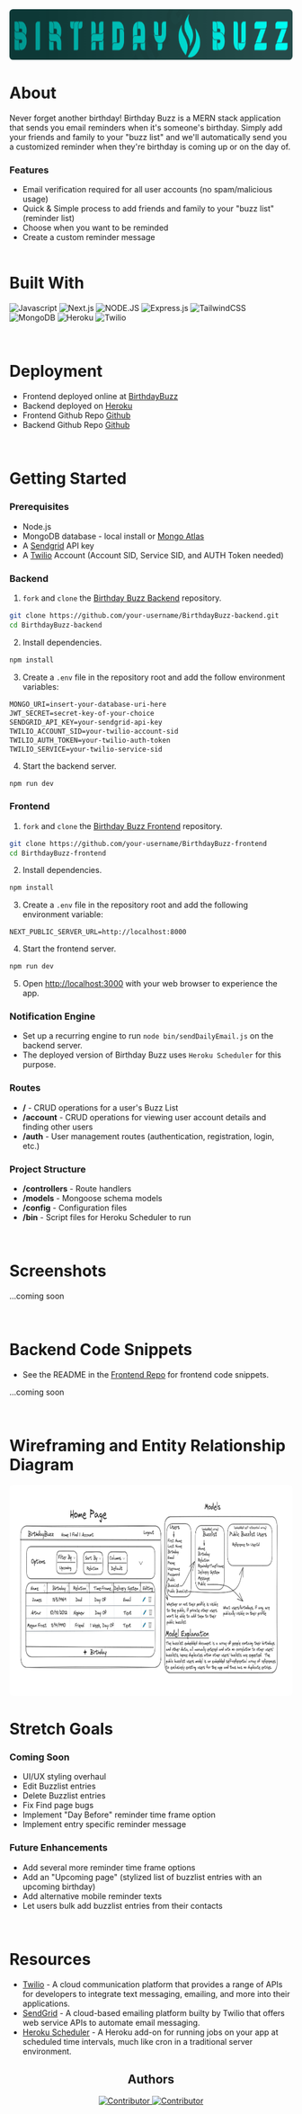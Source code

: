 <div align="center">
    <img src="./public/images/BirthdayBuzz_Logo.png" alt="HomePage" style="border-radius: 0.4rem" width="600" height="90"/>
</div>

# **About**

Never forget another birthday! Birthday Buzz is a MERN stack application that sends you email reminders when it's someone's birthday. Simply add your friends and family to your "buzz list" and we'll automatically send you a customized reminder when they're birthday is coming up or on the day of.

### Features

- Email verification required for all user accounts (no spam/malicious usage)
- Quick & Simple process to add friends and family to your "buzz list" (reminder list)
- Choose when you want to be reminded
- Create a custom reminder message
  <br></br>

# **Built With**

![Javascript](https://img.shields.io/badge/Javascript-F7DF1E?style=for-the-badge&logo=javascript&logoColor=white)
![Next.js](https://img.shields.io/badge/next.js-000000?style=for-the-badge&logo=nextdotjs&logoColor=white)
![NODE.JS](https://img.shields.io/badge/Node.js-339933?style=for-the-badge&logo=nodedotjs&logoColor=white)
![Express.js](https://img.shields.io/badge/Express.js-000000?style=for-the-badge&logo=express&logoColor=white)
![TailwindCSS](https://img.shields.io/badge/Tailwind.css-06B6D4?style=for-the-badge&logo=tailwind-css&logoColor=white)
![MongoDB](https://img.shields.io/badge/MongoDB-4EA94B?style=for-the-badge&logo=mongodb&logoColor=white)
![Heroku](https://img.shields.io/badge/Heroku-430098?style=for-the-badge&logo=heroku&logoColor=white)
![Twilio](https://img.shields.io/badge/Twilio-F22F46?style=for-the-badge&logo=twilio&logoColor=white)

<br />

# Deployment

- Frontend deployed online at [BirthdayBuzz](https://birthdaybuzz.io)
- Backend deployed on [Heroku](https://birthday-buzz-backend-85f63d7d1452.herokuapp.com/)
- Frontend Github Repo [Github](https://github.com/LeifCastle/BirthdayBuzz-frontend)
- Backend Github Repo [Github](https://github.com/LeifCastle/BirthdayBuzz-backend)

<br />

# Getting Started

### Prerequisites

- Node.js
- MongoDB database - local install or [Mongo Atlas](http://mongodb.com/atlas)
- A [Sendgrid](https://signup.sendgrid.com/) API key
- A [Twilio](https://www.twilio.com/try-twilio) Account (Account SID, Service SID, and AUTH Token needed)

### Backend

1. `fork` and `clone` the [Birthday Buzz Backend](https://github.com/LeifCastle/BirthdayBuzz-backend) repository.

```zsh
git clone https://github.com/your-username/BirthdayBuzz-backend.git
cd BirthdayBuzz-backend
```

2. Install dependencies.

```zsh
npm install
```

3. Create a `.env` file in the repository root and add the follow environment variables:

```
MONGO_URI=insert-your-database-uri-here
JWT_SECRET=secret-key-of-your-choice
SENDGRID_API_KEY=your-sendgrid-api-key
TWILIO_ACCOUNT_SID=your-twilio-account-sid
TWILIO_AUTH_TOKEN=your-twilio-auth-token
TWILIO_SERVICE=your-twilio-service-sid
```

4. Start the backend server.

```zsh
npm run dev
```

### Frontend

1. `fork` and `clone` the [Birthday Buzz Frontend](https://github.com/LeifCastle/BirthdayBuzz-frontend) repository.

```zsh
git clone https://github.com/your-username/BirthdayBuzz-frontend
cd BirthdayBuzz-frontend
```

2. Install dependencies.

```zsh
npm install
```

3. Create a `.env` file in the repository root and add the following environment variable:

```
NEXT_PUBLIC_SERVER_URL=http://localhost:8000
```

4. Start the frontend server.

```zsh
npm run dev
```

5. Open [http://localhost:3000](http://localhost:3000) with your web browser to experience the app.

### Notification Engine

- Set up a recurring engine to run `node bin/sendDailyEmail.js` on the backend server.
- The deployed version of Birthday Buzz uses `Heroku Scheduler` for this purpose.

### Routes

- **/** - CRUD operations for a user's Buzz List
- **/account** - CRUD operations for viewing user account details and finding other users
- **/auth** - User management routes (authentication, registration, login, etc.)

### Project Structure

- **/controllers** - Route handlers
- **/models** - Mongoose schema models
- **/config** - Configuration files
- **/bin** - Script files for Heroku Scheduler to run

<br />

# **Screenshots**

...coming soon

<br />

# Backend Code Snippets

- See the README in the [Frontend Repo](https://github.com/LeifCastle/BirthdayBuzz-frontend) for frontend code snippets.

...coming soon

<br />

# Wireframing and Entity Relationship Diagram

<img src="./public/images/BirthdayBuzz_Design&ERD.png" style="border-radius:5px" alt="Design & ERD" width="800" height="375"/>

<br />

# Stretch Goals

### Coming Soon

- UI/UX styling overhaul
- Edit Buzzlist entries
- Delete Buzzlist entries
- Fix Find page bugs
- Implement "Day Before" reminder time frame option
- Implement entry specific reminder message

### Future Enhancements

- Add several more reminder time frame options
- Add an "Upcoming page" (stylized list of buzzlist entries with an upcoming birthday)
- Add alternative mobile reminder texts
- Let users bulk add buzzlist entries from their contacts

<br />

# Resources

- [Twilio](https://www.twilio.com) - A cloud communication platform that provides a range of APIs for developers to integrate text messaging, emailing, and more into their applications.
- [SendGrid](https://sendgrid.com) - A cloud-based emailing platform builty by Twilio that offers web service APIs to automate email messaging.
- [Heroku Scheduler](https://elements.heroku.com/addons/scheduler) - A Heroku add-on for running jobs on your app at scheduled time intervals, much like cron in a traditional server environment.

<h2 align="center">Authors</h2>

<div align="center">
  <a href="https://github.com/darkartaudio">
    <img src="https://avatars.githubusercontent.com/u/122645830?v=4"
      alt="Contributor"
      width="15%" />
  </a>
   <a href="https://github.com/Ellehcim23">
    <img src="https://avatars.githubusercontent.com/u/125094114?v=4"
      alt="Contributor"
      width="15%" />
  </a>
</div>
